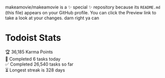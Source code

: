 makeamovie/makeamovie is a ✨ special ✨ repository because its `README.md` (this file) appears on your GitHub profile.
You can click the Preview link to take a look at your changes. darn right ya can

# Todoist Stats

<!-- TODO-IST:START -->
🏆  36,185 Karma Points           
🌸  Completed 6 tasks today           
✅  Completed 26,540 tasks so far           
⏳  Longest streak is 328 days
<!-- TODO-IST:END -->